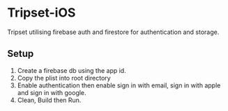 # Tripset-iOS #

Tripset utilising firebase auth and firestore for authentication and storage.

## Setup ##

1. Create a firebase db using the app id.
2. Copy the plist into root directory
3. Enable authentication then enable sign in with email, sign in with apple and sign in with google.
4. Clean, Build then Run.
